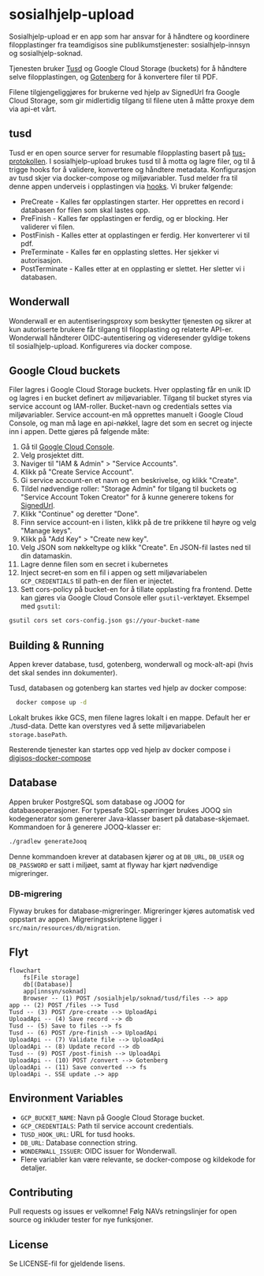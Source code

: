 # sosialhjelp-upload

Sosialhjelp-upload er en app som har ansvar for å håndtere og koordinere filopplastinger fra teamdigisos sine publikumstjenester: sosialhjelp-innsyn og sosialhjelp-soknad.

Tjenesten bruker [Tusd](https://tus.io/) og Google Cloud Storage (buckets) for å håndtere selve filopplastingen, og [Gotenberg](https://gotenberg.dev/) for å konvertere filer til PDF.

Filene tilgjengeliggjøres for brukerne ved hjelp av SignedUrl fra Google Cloud Storage, som gir midlertidig tilgang til filene uten å måtte proxye dem via api-et vårt.

## tusd

Tusd er en open source server for resumable filopplasting basert på [tus-protokollen](https://tus.io/protocols/resumable-upload.html). I sosialhjelp-upload brukes tusd til å motta og lagre filer, og
til å trigge hooks for å validere, konvertere og håndtere metadata. Konfigurasjon av tusd skjer via docker-compose og miljøvariabler. Tusd melder fra til denne appen underveis i opplastingen
via [hooks](https://tus.github.io/tusd/advanced-topics/hooks/). Vi bruker følgende:

- PreCreate - Kalles før opplastingen starter. Her opprettes en record i databasen for filen som skal lastes opp.
- PreFinish - Kalles før opplastingen er ferdig, og er blocking. Her validerer vi filen.
- PostFinish - Kalles etter at opplastingen er ferdig. Her konverterer vi til pdf.
- PreTerminate - Kalles før en opplasting slettes. Her sjekker vi autorisasjon.
- PostTerminate - Kalles etter at en opplasting er slettet. Her sletter vi i databasen.

## Wonderwall

Wonderwall er en autentiseringsproxy som beskytter tjenesten og sikrer at kun autoriserte brukere får tilgang til filopplasting og relaterte API-er. Wonderwall håndterer OIDC-autentisering og
videresender gyldige tokens til sosialhjelp-upload. Konfigureres via docker compose.

## Google Cloud buckets

Filer lagres i Google Cloud Storage buckets. Hver opplasting får en unik ID og lagres i en bucket definert av miljøvariabler. Tilgang til bucket styres via service account og IAM-roller. Bucket-navn
og credentials settes via miljøvariabler. Service account-en må opprettes manuelt i Google Cloud Console, og man må lage en api-nøkkel, lagre det som en secret og injecte inn i appen. Dette gjøres på følgende måte:

1. Gå til [Google Cloud Console](https://console.cloud.google.com/).
2. Velg prosjektet ditt.
3. Naviger til "IAM & Admin" > "Service Accounts".
4. Klikk på "Create Service Account".
5. Gi service account-en et navn og en beskrivelse, og klikk "Create".
6. Tildel nødvendige roller: "Storage Admin" for tilgang til buckets og "Service Account Token Creator" for å kunne generere tokens for [SignedUrl](https://cloud.google.com/storage/docs/access-control/signed-urls).
7. Klikk "Continue" og deretter "Done".
8. Finn service account-en i listen, klikk på de tre prikkene til høyre og velg "Manage keys".
9. Klikk på "Add Key" > "Create new key".
10. Velg JSON som nøkkeltype og klikk "Create". En JSON-fil lastes ned til din datamaskin.
11. Lagre denne filen som en secret i kubernetes
12. Inject secret-en som en fil i appen og sett miljøvariabelen `GCP_CREDENTIALS` til path-en der filen er injectet.
13. Sett cors-policy på bucket-en for å tillate opplasting fra frontend. Dette kan gjøres via Google Cloud Console eller `gsutil`-verktøyet. Eksempel med `gsutil`:

```bash
gsutil cors set cors-config.json gs://your-bucket-name
```

## Building & Running

Appen krever database, tusd, gotenberg, wonderwall og mock-alt-api (hvis det skal sendes inn dokumenter).

Tusd, databasen og gotenberg kan startes ved hjelp av docker compose:

```bash
  docker compose up -d
```

Lokalt brukes ikke GCS, men filene lagres lokalt i en mappe. Default her er ./tusd-data. Dette kan overstyres ved å sette miljøvariabelen `storage.basePath`.

Resterende tjenester kan startes opp ved hjelp av docker compose i [digisos-docker-compose](https://github.com/navikt/digisos-docker-compose)

## Database
Appen bruker PostgreSQL som database og JOOQ for databaseoperasjoner. For typesafe SQL-spørringer brukes JOOQ sin kodegenerator som genererer Java-klasser basert på database-skjemaet. Kommandoen for å generere JOOQ-klasser er:

```bash
./gradlew generateJooq
```

Denne kommandoen krever at databasen kjører og at `DB_URL`, `DB_USER` og `DB_PASSWORD` er satt i miljøet, samt at flyway har kjørt nødvendige migreringer.

### DB-migrering
Flyway brukes for database-migreringer. Migreringer kjøres automatisk ved oppstart av appen. Migreringsskriptene ligger i `src/main/resources/db/migration`.

## Flyt

```mermaid
flowchart
    fs[File storage]
    db[(Database)]
    app[innsyn/soknad]
    Browser -- (1) POST /sosialhjelp/soknad/tusd/files --> app
app -- (2) POST /files --> Tusd
Tusd -- (3) POST /pre-create --> UploadApi
UploadApi -- (4) Save record --> db
Tusd -- (5) Save to files --> fs
Tusd -- (6) POST /pre-finish --> UploadApi
UploadApi -- (7) Validate file --> UploadApi
UploadApi -- (8) Update record --> db
Tusd -- (9) POST /post-finish --> UploadApi
UploadApi -- (10) POST /convert --> Gotenberg
UploadApi -- (11) Save converted --> fs
UploadApi -. SSE update .-> app
```

## Environment Variables

- `GCP_BUCKET_NAME`: Navn på Google Cloud Storage bucket.
- `GCP_CREDENTIALS`: Path til service account credentials.
- `TUSD_HOOK_URL`: URL for tusd hooks.
- `DB_URL`: Database connection string.
- `WONDERWALL_ISSUER`: OIDC issuer for Wonderwall.
- Flere variabler kan være relevante, se docker-compose og kildekode for detaljer.

## Contributing

Pull requests og issues er velkomne! Følg NAVs retningslinjer for open source og inkluder tester for nye funksjoner.

## License

Se LICENSE-fil for gjeldende lisens.
